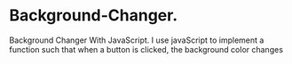 # Background-Changer.
Background Changer With JavaScript.
I use javaScript to implement a function such that when a button is clicked, the background color changes
